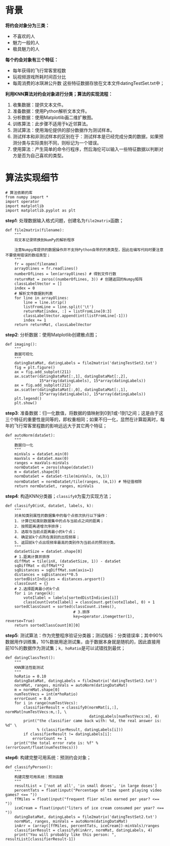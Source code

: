 # 背景
**将约会对象分为三类：**
- 不喜欢的人
- 魅力一般的人
- 极具魅力的人

**每个约会对象有三个特征：**
- 每年获得的飞行常客里程数
- 玩视频游戏所耗时间百分比
- 每周消费的冰琪淋公升数
这些特征数据存放在文本文件datingTestSet.txt中；

**利用KNN算法对约会对象进行分类；算法的实现流程：**
1. 收集数据：提供文本文件。
2. 准备数据：使用Python解析文本文件。
3. 分析数据：使用Matplotlib画二维扩散图。
4. 训练算法：此步骤不适用于k近邻算法。
5. 测试算法：使用海伦提供的部分数据作为测试样本。
6. 测试样本和非测试样本的区别在于：测试样本是已经完成分类的数据，如果预测分类与实际类别不同，则标记为一个错误。
7. 使用算法：产生简单的命令行程序，然后海伦可以输入一些特征数据以判断对方是否为自己喜欢的类型。

# 算法实现细节
``` python3
# 算法依赖的库
from numpy import *
import operator
import matplotlib
import matplotlib.pyplot as plt
```

**step1**: 处理数据输入格式问题，创建名为`file2matrix`函数；
``` python3
def file2matrix(filename):
    """
    将文本记录转换到NumPy的解析程序
    
    注意Numpy库提供的数据操作并不支持Python自带的列表类型，因此在编写代码时要注意不要使用错误的数组类型；
    """
    fr = open(filename)
    arrayOlines = fr.readlines() 
    numberOfLines = len(arrayOlines) # 得到文件行数
    returnMat = zeros((numberOfLines, 3)) # 创建返回的Numpy矩阵
    classLabelVector = []
    index = 0
    # 解析文件数据到列表
    for line in arrayOlines:
        line = line.strip()
        listFromLine = line.split('\t')
        returnMat[index, :] = listFromLine[0:3]
        classLabelVector.append(int(listFromLine[-1]))
        index += 1
    return returnMat, classLabelVector
```

**step2**: 分析数据：使用Matplotlib创建散点图；
``` python3
def imaging():
    """
    数据可视化
    """
    datingDataMat, datingLabels = file2matrix('datingTestSet2.txt')
    fig = plt.figure()
    ax = fig.add_subplot(211)
    ax.scatter(datingDataMat[:,1], datingDataMat[:,2], 
               15*array(datingLabels), 15*array(datingLabels))
    ax = fig.add_subplot(212)
    ax.scatter(datingDataMat[:,0], datingDataMat[:,1], 
               15*array(datingLabels), 15*array(datingLabels))
    plt.legend()
    plt.show()
```

**step3**: 准备数据：归一化数值，将数据的值映射到0到1或-1到1之间；这是由于这三个特征的重要性是同等的，即权重相同；如果不归一化，显然在计算距离时，每年的飞行常客里程数的影响远远大于其它两个特征；
``` python3
def autoNorm(dataSet):
    """
    数据归一化
    """
    minVals = dataSet.min(0)
    maxVals = dataSet.max(0)
    ranges = maxVals-minVals
    normDataSet = zeros(shape(dataSet))
    m = dataSet.shape[0]
    normDataSet = dataSet-tile(minVals, (m,1))
    normDataSet = normDataSet/tile(ranges, (m,1)) # 特征值相除
    return normDataSet, ranges, minVals
```

**step4**: 构造KNN分类器；`classify0`为蛮力实现方法；
```
def classify0(inX, dataSet, labels, k):
    """
    对未知类别属性的数据集中的每个点依次执行以下操作：
    1. 计算已知类别数据集中的点与当前点之间的距离；
    2. 按照距离递增次序排序；
    3. 选取与当前点距离最小的k个点；
    4. 确定前k个点所在类别的出现频率；
    5. 返回前k个点出现频率最高的类别作为当前点的预测分类。
    """
    dataSetSize = dataSet.shape[0]
    # 1.距离计算并排序
    diffMat = tile(inX, (dataSetSize, 1)) - dataSet
    sqDiffMat = diffMat**2
    sqDistances = sqDiffMat.sum(axis=1)
    distances = sqDistances**0.5
    sortedDistIndicies = distances.argsort()
    classCount = {}
    # 2.选择距离最小的k个点
    for i in range(k):
        voteIlabel = labels[sortedDistIndicies[i]]
        classCount[voteIlabel] = classCount.get(voteIlabel, 0) + 1
    sortedClassCount = sorted(classCount.items(), 
                              # 3.排序
                              key=operator.itemgetter(1), reverse=True)
    return sortedClassCount[0][0]
```

**step5**: 测试算法：作为完整程序验证分类器；测试指标：分类错误率；其中90%数据用作训练集，10%数据用途测试集，由于数据本身就是随机的，因此直接用前10%的数据作为测试集；`k, hoRatio`是可以试错找到最优；
``` python3
def datingClassTest():
    """
    KNN算法性能测试
    """
    hoRatio = 0.10
    datingDataMat, datingLabels = file2matrix('datingTestSet2.txt')
    normMat, ranges, minVals = autoNorm(datingDataMat)
    m = normMat.shape[0]
    numTestVecs = int(m*hoRatio)
    errorCount = 0.0
    for i in range(numTestVecs):
        classifierResult = classify0(normMat[i,:], normMat[numTestVecs:m,:], \
                                     datingLabels[numTestVecs:m], 4)
        print("the classifier came back with: %d, the real answer is: %d" \
              % (classifierResult, datingLabels[i]))
        if classifierResult != datingLabels[i]:
            errorCount += 1
    print("the total error rate is: %f" % (errorCount/float(numTestVecs)))
```

**step6**: 构建完整可用系统：预测约会对象；
``` python3
def classifyPerson():
    """
    构建完整可用系统：预测函数
    """
    resultList = ['not at all', 'in small doses', 'in large doses']
    percentTats = float(input("Percentage of time spent playing video games? <== "))
    ffMiles = float(input("frequent flier miles earned per year? <== "))
    iceCream = float(input("liters of ice cream consumed per year? <== "))
    datingDataMat, datingLabels = file2matrix('datingTestSet2.txt')
    normMat, ranges, minVals = autoNorm(datingDataMat)
    inArr = (array([ffMiles, percentTats, iceCream])-minVals)/ranges
    classifierResult = classify0(inArr, normMat, datingLabels, 4)
    print("You will probably like this person: ", resultList[classifierResult-1])
```
